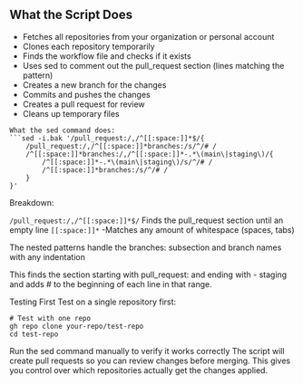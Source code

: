 ## What the Script Does
- Fetches all repositories from your organization or personal account
- Clones each repository temporarily
- Finds the workflow file and checks if it exists
- Uses sed to comment out the pull_request section (lines matching the pattern)
- Creates a new branch for the changes
- Commits and pushes the changes
- Creates a pull request for review
- Cleans up temporary files


```
What the sed command does:
```sed -i.bak '/pull_request:/,/^[[:space:]]*$/{
    /pull_request:/,/^[[:space:]]*branches:/s/^/# /
    /^[[:space:]]*branches:/,/^[[:space:]]*-.*\(main\|staging\)/{
        /^[[:space:]]*-.*\(main\|staging\)/s/^/# /
        /^[[:space:]]*branches:/s/^/# /
    }
}'
```
Breakdown:

```/pull_request:/,/^[[:space:]]*$/```  Finds the pull_request section until an empty line
```[[:space:]]*``` -Matches any amount of whitespace (spaces, tabs)

The nested patterns handle the branches: subsection and branch names with any indentation

This finds the section starting with   pull_request: and ending with       - staging and adds #  to the beginning of each line in that range.

Testing First
Test on a single repository first:
```
# Test with one repo
gh repo clone your-repo/test-repo
cd test-repo
```
Run the sed command manually to verify it works correctly
The script will create pull requests so you can review changes before merging. This gives you control over which repositories actually get the changes applied.